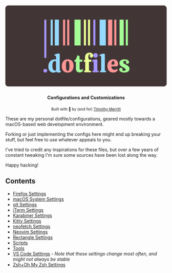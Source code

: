 <!-- TODO: Add scripts for Plex Server -->
<!-- TODO: Add palette reference for catppuccin theme -->
<!-- TODO: Update nvim stausline compatibility w/ catpuccin theme -->

<h1 align="center">
  <img src="dotfiles-logo.svg" alt="dotfiles logo" />
</h1>

<div align="center">
  <strong>Configurations and Customizations</strong>
</div>

<p align="center">
  <sub>Built with  💾  by (and for)
  <a href="https://timmybytes.com">Timothy Merritt</a>
</div>

<!-- TODO: Fix extensions script for VS Code -->

These are my personal dotfile/configurations, geared mostly towards a macOS-based web development environment.

Forking or just implementing the configs here might end up breaking your stuff, but feel free to use whatever appeals to you.

I've tried to credit any inspirations for these files, but over a few years of constant tweaking I'm sure some sources have been lost along the way.

Happy hacking!

## Contents

- [Firefox Settings](./Firefox/README.md)
- [macOS System Settings](./docs/configuration.md)
- [git Settings](./git/README.md)
- [iTerm Settings](./iTerm/README.md)
- [Karabiner Settings](./karabiner/)
- [Kitty Settings](./kitty/README.md)
- [neofetch Settings](./neofetch/README.md)
- [Neovim Settings](./nvim/README.md)
- [Rectangle Settings](./rectangle/)
- [Scripts](./scripts/README.md)
- [Tools](./tools/)
- [VS Code Settings](./vscode/) - _Note that these settings change most often, and might not always be stable_
- [Zsh+Oh My Zsh Settings](./zsh/README.md)

